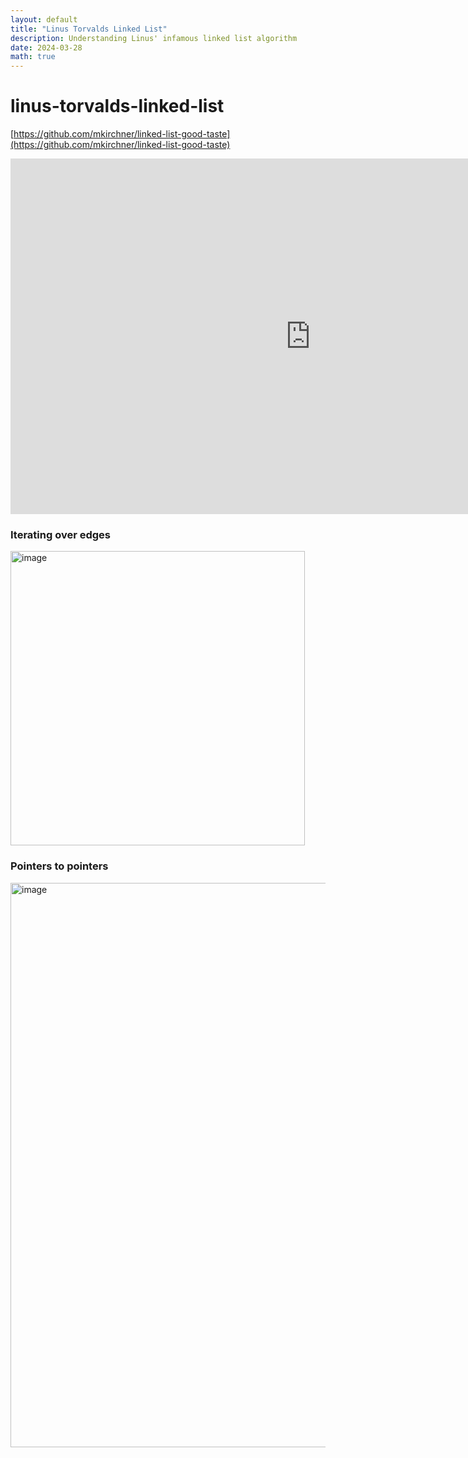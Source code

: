 ```yaml
---
layout: default
title: "Linus Torvalds Linked List"
description: Understanding Linus' infamous linked list algorithm
date: 2024-03-28
math: true
---
```


# linus-torvalds-linked-list

[https://github.com/mkirchner/linked-list-good-taste](https://github.com/mkirchner/linked-list-good-taste)

<iframe src="https://docs.google.com/presentation/d/e/2PACX-1vTSwmCNNYBkUg4pbBIIX94q7iWjf6jYcQOSnNQYUyUBkTMKMQv8-ilbMSh-ay6u5DFANhIurvzDqusM/pubembed?start=false&loop=false&delayms=3000" frameborder="0" width="960" height="569" allowfullscreen="true" mozallowfullscreen="true" webkitallowfullscreen="true"></iframe>

### Iterating over edges

<img width="471" alt="image" src="https://github.com/ebanner/learning/assets/2068912/d256ef7a-023c-45ad-8adb-b400658058db">

### Pointers to pointers

<img width="903" alt="image" src="https://github.com/ebanner/learning/assets/2068912/4fe76385-5a3c-414a-9d4f-b962e2716484">

